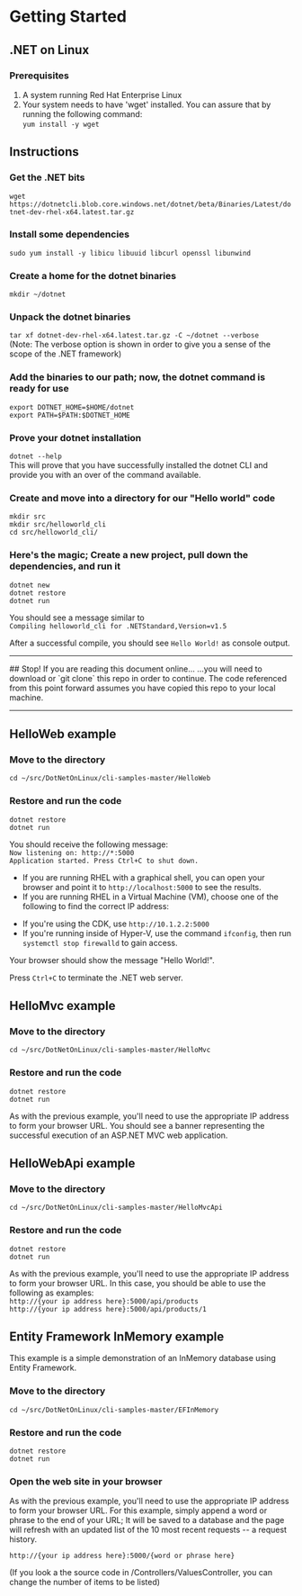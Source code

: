 
# Getting Started
## .NET on Linux

### Prerequisites

1. A system running Red Hat Enterprise Linux
1. Your system needs to have 'wget' installed. You can assure that by running the following command:  
`yum install -y wget`

## Instructions
### Get the .NET bits
`wget https://dotnetcli.blob.core.windows.net/dotnet/beta/Binaries/Latest/dotnet-dev-rhel-x64.latest.tar.gz`

### Install some dependencies
`sudo yum install -y libicu libuuid libcurl openssl libunwind`

### Create a home for the dotnet binaries
`mkdir ~/dotnet`

### Unpack the dotnet binaries
`tar xf dotnet-dev-rhel-x64.latest.tar.gz -C ~/dotnet --verbose`  
(Note: The verbose option is shown in order to give you a sense of the scope of the .NET framework)  

### Add the binaries to our path; now, the dotnet command is ready for use
`export DOTNET_HOME=$HOME/dotnet`  
`export PATH=$PATH:$DOTNET_HOME`

### Prove your dotnet installation  
`dotnet --help`  
This will prove that you have successfully installed the dotnet CLI and provide you with an over of the command available.  

### Create and move into a directory for our "Hello world" code
`mkdir src`  
`mkdir src/helloworld_cli`  
`cd src/helloworld_cli/`  

### Here's the magic; Create a new project, pull down the dependencies, and run it
`dotnet new`  
`dotnet restore`  
`dotnet run`  

You should see a message similar to  
```Compiling helloworld_cli for .NETStandard,Version=v1.5```

After a successful compile, you should see `Hello World!` as console output.

<hr>  
## Stop! If you are reading this document online...  
...you will need to download or `git clone` this repo in order to continue. The code referenced from this point forward assumes you have copied this repo to your local machine.  
<hr>

## HelloWeb example
### Move to the directory
`cd ~/src/DotNetOnLinux/cli-samples-master/HelloWeb`

### Restore and run the code
`dotnet restore`  
`dotnet run`  

You should receive the following message:  
`Now listening on: http://*:5000`  
`Application started. Press Ctrl+C to shut down.`  

* If you are running RHEL with a graphical shell, you can open your browser and point it to `http://localhost:5000` to see the results.  
* If you are running RHEL in a Virtual Machine (VM), choose one of the following to find the correct IP address:  
 - If you're using the CDK, use `http://10.1.2.2:5000`  
 - If you're running inside of Hyper-V, use the command `ifconfig`, then run `systemctl stop firewalld` to gain access.  

Your browser should show the message "Hello World!".  

Press `Ctrl+C` to terminate the .NET web server.  

## HelloMvc example
### Move to the directory  
`cd ~/src/DotNetOnLinux/cli-samples-master/HelloMvc`  

### Restore and run the code  
`dotnet restore`  
`dotnet run`  

As with the previous example, you'll need to use the appropriate IP address to form your browser URL. You should see a banner representing the successful execution of an ASP.NET MVC web application.  

## HelloWebApi example  
### Move to the directory  
`cd ~/src/DotNetOnLinux/cli-samples-master/HelloMvcApi`  

### Restore and run the code  
`dotnet restore`  
`dotnet run`  

As with the previous example, you'll need to use the appropriate IP address to form your browser URL. In this case, you should be able to use the following as examples:  
`http://{your ip address here}:5000/api/products`   
`http://{your ip address here}:5000/api/products/1`  


## Entity Framework InMemory example  
This example is a simple demonstration of an InMemory database using Entity Framework.  

### Move to the directory   
`cd ~/src/DotNetOnLinux/cli-samples-master/EFInMemory`  

### Restore and run the code  
`dotnet restore`  
`dotnet run`  

### Open the web site in your browser  
As with the previous example, you'll need to use the appropriate IP address to form your browser URL. For this example, simply append a word or phrase to the end of your URL; It will be saved to a database and the page will refresh with an updated list of the 10 most recent requests -- a request history.  

`http://{your ip address here}:5000/{word or phrase here}`

(If you look a the source code in /Controllers/ValuesController, you can change the number of items to be listed)  
